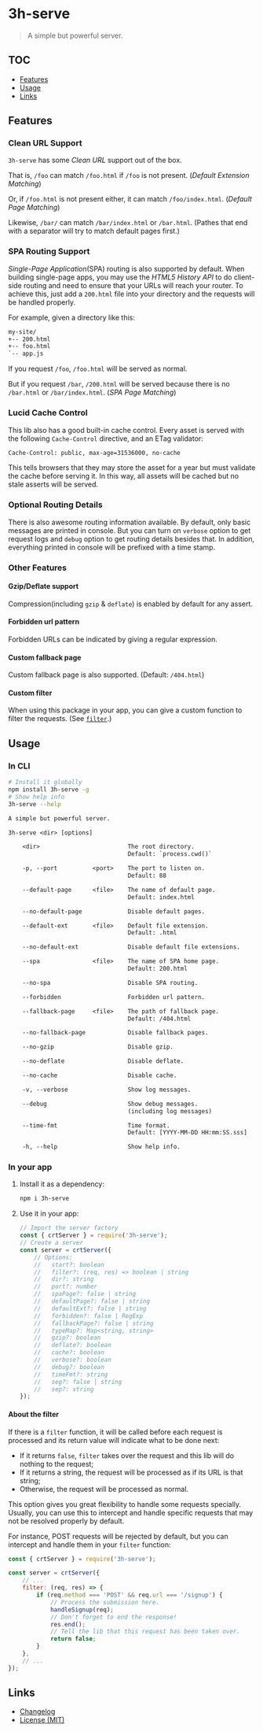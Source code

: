 # 3h-serve

> A simple but powerful server.

## TOC

- [Features](#features)
- [Usage](#usage)
- [Links](#links)

## Features

### Clean URL Support

`3h-serve` has some *Clean URL* support out of the box.

That is, `/foo` can match `/foo.html` if `/foo` is not present. (*Default Extension Matching*)

Or, if `/foo.html` is not present either, it can match `/foo/index.html`. (*Default Page Matching*)

Likewise, `/bar/` can match `/bar/index.html` or `/bar.html`. (Pathes that end with a separator will try to match default pages first.)

### SPA Routing Support

*Single-Page Application*(SPA) routing is also supported by default. When building single-page apps, you may use the *HTML5 History API* to do client-side routing and need to ensure that your URLs will reach your router. To achieve this, just add a `200.html` file into your directory and the requests will be handled properly.

For example, given a directory like this:

```txt
my-site/
+-- 200.html
+-- foo.html
`-- app.js
```

If you request `/foo`, `/foo.html` will be served as normal.

But if you request `/bar`, `/200.html` will be served because there is no `/bar.html` or `/bar/index.html`. (*SPA Page Matching*)

### Lucid Cache Control

This lib also has a good built-in cache control. Every asset is served with the following `Cache-Control` directive, and an ETag validator:

```txt
Cache-Control: public, max-age=31536000, no-cache
```

This tells browsers that they may store the asset for a year but must validate the cache before serving it. In this way, all assets will be cached but no stale asserts will be served.

### Optional Routing Details

There is also awesome routing information available. By default, only basic messages are printed in console. But you can turn on `verbose` option to get request logs and `debug` option to get routing details besides that. In addition, everything printed in console will be prefixed with a time stamp.

### Other Features

#### Gzip/Deflate support

Compression(including `gzip` & `deflate`) is enabled by default for any assert.

#### Forbidden url pattern

Forbidden URLs can be indicated by giving a regular expression.

#### Custom fallback page

Custom fallback page is also supported. (Default: `/404.html`)

#### Custom filter

When using this package in your app, you can give a custom function to filter the requests. (See [`filter`](#about-the-filter).)

## Usage

### In CLI

```bash
# Install it globally
npm install 3h-serve -g
# Show help info
3h-serve --help
```

```txt
A simple but powerful server.

3h-serve <dir> [options]

    <dir>                         The root directory.
                                  Default: `process.cwd()`

    -p, --port          <port>    The port to listen on.
                                  Default: 88

    --default-page      <file>    The name of default page.
                                  Default: index.html

    --no-default-page             Disable default pages.

    --default-ext       <file>    Default file extension.
                                  Default: .html

    --no-default-ext              Disable default file extensions.

    --spa               <file>    The name of SPA home page.
                                  Default: 200.html

    --no-spa                      Disable SPA routing.

    --forbidden                   Forbidden url pattern.

    --fallback-page     <file>    The path of fallback page.
                                  Default: /404.html

    --no-fallback-page            Disable fallback pages.

    --no-gzip                     Disable gzip.

    --no-deflate                  Disable deflate.

    --no-cache                    Disable cache.

    -v, --verbose                 Show log messages.

    --debug                       Show debug messages.
                                  (including log messages)

    --time-fmt                    Time format.
                                  Default: [YYYY-MM-DD HH:mm:SS.sss]

    -h, --help                    Show help info.

```

### In your app

1. Install it as a dependency:

    ```bash
    npm i 3h-serve
    ```

2. Use it in your app:

    ```js
    // Import the server factory
    const { crtServer } = require('3h-serve');
    // Create a server
    const server = crtServer({
        // Options:
        //   start?: boolean
        //   filter?: (req, res) => boolean | string
        //   dir?: string
        //   port?: number
        //   spaPage?: false | string
        //   defaultPage?: false | string
        //   defaultExt?: false | string
        //   forbidden?: false | RegExp
        //   fallbackPage?: false | string
        //   typeMap?: Map<string, string>
        //   gzip?: boolean
        //   deflate?: boolean
        //   cache?: boolean
        //   verbose?: boolean
        //   debug?: boolean
        //   timeFmt?: string
        //   seg?: false | string
        //   sep?: string
    });
    ```

#### About the filter

If there is a `filter` function, it will be called before each request is processed and its return value will indicate what to be done next:

- If it returns `false`, `filter` takes over the request and this lib will do nothing to the request;
- If it returns a string, the request will be processed as if its URL is that string;
- Otherwise, the request will be processed as normal.

This option gives you great flexibility to handle some requests specially. Usually, you can use this to intercept and handle specific requests that may not be resolved properly by default.

For instance, POST requests will be rejected by default, but you can intercept and handle them in your `filter` function:

```js
const { crtServer } = require('3h-serve');

const server = crtServer({
    // ...
    filter: (req, res) => {
        if (req.method === 'POST' && req.url === '/signup') {
            // Process the submission here.
            handleSignup(req);
            // Don't forget to end the response!
            res.end();
            // Tell the lib that this request has been taken over.
            return false;
        }
    },
    // ...
});
```

## Links

- [Changelog](https://github.com/huang2002/3h-serve/blob/master/CHANGELOG.md)
- [License (MIT)](https://github.com/huang2002/3h-serve/blob/master/LICENSE)
